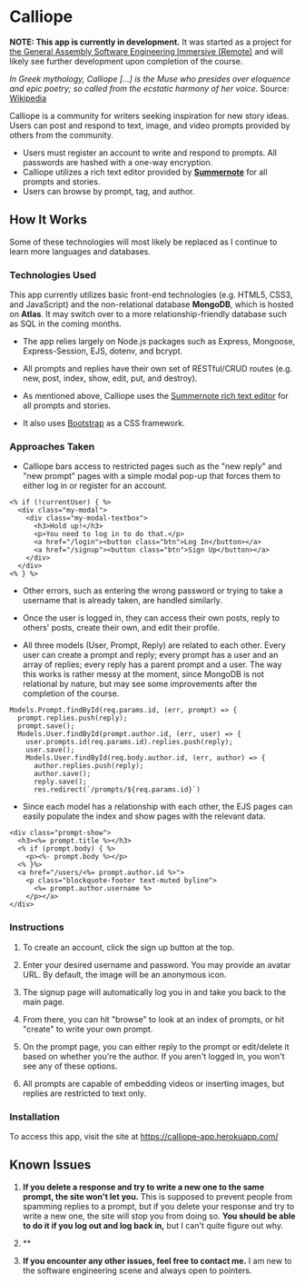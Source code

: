 # Calliope

**NOTE: This app is currently in development.** It was started as a project for [the General Assembly Software Engineering Immersive (Remote)](https://generalassemb.ly/education/software-engineering-immersive/new-york-city) and will likely see further development upon completion of the course.

*In Greek mythology, Calliope [...] is the Muse who presides over eloquence and epic poetry; so called from the ecstatic harmony of her voice.* Source: [Wikipedia](https://en.wikipedia.org/wiki/Calliope)

Calliope is a community for writers seeking inspiration for new story ideas. Users can post and respond to text, image, and video prompts provided by others from the community.

* Users must register an account to write and respond to prompts. All passwords are hashed with a one-way encryption.
* Calliope utilizes a rich text editor provided by **[Summernote](https://summernote.org/)** for all prompts and stories.
* Users can browse by prompt, tag, and author.

## How It Works

Some of these technologies will most likely be replaced as I continue to learn more languages and databases.

### Technologies Used

This app currently utilizes basic front-end technologies (e.g. HTML5, CSS3, and JavaScript) and the non-relational database **MongoDB**, which is hosted on **Atlas**. It may switch over to a more relationship-friendly database such as SQL in the coming months.

* The app relies largely on Node.js packages such as Express, Mongoose, Express-Session, EJS, dotenv, and bcrypt.

* All prompts and replies have their own set of RESTful/CRUD routes (e.g. new, post, index, show, edit, put, and destroy).

* As mentioned above, Calliope uses the [Summernote rich text editor](https://summernote.org/) for all prompts and stories.

* It also uses [Bootstrap](https://getbootstrap.com/) as a CSS framework.

### Approaches Taken

* Calliope bars access to restricted pages such as the "new reply" and "new prompt" pages with a simple modal pop-up that forces them to either log in or register for an account.

```
<% if (!currentUser) { %>
  <div class="my-modal">
    <div class="my-modal-textbox">
      <h3>Hold up!</h3>
      <p>You need to log in to do that.</p>
      <a href="/login"><button class="btn">Log In</button></a>
      <a href="/signup"><button class="btn">Sign Up</button></a>
    </div>
  </div>
<% } %>
```

* Other errors, such as entering the wrong password or trying to take a username that is already taken, are handled similarly.

* Once the user is logged in, they can access their own posts, reply to others' posts, create their own, and edit their profile.

* All three models (User, Prompt, Reply) are related to each other. Every user can create a prompt and reply; every prompt has a user and an array of replies; every reply has a parent prompt and a user. The way this works is rather messy at the moment, since MongoDB is not relational by nature, but may see some improvements after the completion of the course.

```
Models.Prompt.findById(req.params.id, (err, prompt) => {
  prompt.replies.push(reply);
  prompt.save();
  Models.User.findById(prompt.author.id, (err, user) => {
    user.prompts.id(req.params.id).replies.push(reply);
    user.save();
    Models.User.findById(req.body.author.id, (err, author) => {
      author.replies.push(reply);
      author.save();
      reply.save();
      res.redirect(`/prompts/${req.params.id}`)
```
* Since each model has a relationship with each other, the EJS pages can easily populate the index and show pages with the relevant data.

```
<div class="prompt-show">
  <h3><%= prompt.title %></h3>
  <% if (prompt.body) { %>
    <p><%- prompt.body %></p>
  <% }%>
  <a href="/users/<%= prompt.author.id %>">
    <p class="blockquote-footer text-muted byline">
      <%= prompt.author.username %>
    </p></a>
</div>
```

### Instructions

1. To create an account, click the sign up button at the top.

2. Enter your desired username and password. You may provide an avatar URL. By default, the image will be an anonymous icon.

3. The signup page will automatically log you in and take you back to the main page.

4. From there, you can hit "browse" to look at an index of prompts, or hit "create" to write your own prompt.

5. On the prompt page, you can either reply to the prompt or edit/delete it based on whether you're the author. If you aren't logged in, you won't see any of these options.

6. All prompts are capable of embedding videos or inserting images, but replies are restricted to text only.

### Installation

To access this app, visit the site at https://calliope-app.herokuapp.com/


## Known Issues

1. **If you delete a response and try to write a new one to the same prompt, the site won't let you.** This is supposed to prevent people from spamming replies to a prompt, but if you delete your response and try to write a new one, the site will stop you from doing so. **You should be able to do it if you log out and log back in,** but I can't quite figure out why.

2. **

3. **If you encounter any other issues, feel free to contact me.** I am new to the software engineering scene and always open to pointers.
